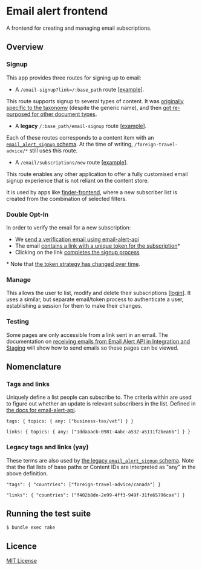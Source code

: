 # Email alert frontend

A frontend for creating and managing email subscriptions.

## Overview

### Signup

This app provides three routes for signing up to email:


- A `/email-signup?link=/:base_path` route [[example](https://www.gov.uk/email-signup/?link=/money)].

This route supports signup to several types of content. It was [originally specific to the taxonomy](https://github.com/alphagov/email-alert-frontend/pull/33) (despite the generic name), and then [got re-purposed for other document types](https://github.com/alphagov/email-alert-frontend/pull/451).

- A **legacy** `/:base_path/email-signup` route [[example](https://www.gov.uk/foreign-travel-advice/canada/email-signup)].

Each of these routes corresponds to a content item with an [`email_alert_signup` schema](https://github.com/alphagov/govuk-content-schemas/blob/master/formats/email_alert_signup.jsonnet). At the time of writing, `/foreign-travel-advice/*` still uses this route.

- A `/email/subscriptions/new` route [[example](https://www.gov.uk/email/subscriptions/new?topic_id=statistics-with-1-research-and-statistic-5e2982632b)].

This route enables any other application to offer a fully customised email signup experience that is not reliant on the content store.

It is used by apps like [finder-frontend](https://github.com/alphagov/finder-frontend), where a new subscriber list is created from the combination of selected filters.

### Double Opt-In

In order to verify the email for a new subscription:

- We [send a verification email using email-alert-api](https://github.com/alphagov/email-alert-frontend/pull/629)
- The email [contains a link with a unique token for the subscription](https://github.com/alphagov/email-alert-api/pull/1051)\*
- Clicking on the link [completes the signup process](https://github.com/alphagov/email-alert-frontend/pull/615)

\* Note that [the token strategy has changed over time](https://github.com/alphagov/email-alert-api/pull/1083).

### Manage

This allows the user to list, modify and delete their subscriptions [[login](https://www.gov.uk/email/manage/authenticate)]. It uses a similar, but separate email/token process to authenticate a user, establishing a session for them to make their changes.

### Testing 

Some pages are only accessible from a link sent in an email. The documentation on [receiving emails from Email Alert API in Integration and Staging](https://docs.publishing.service.gov.uk/manual/receiving-emails-from-email-alert-api-in-integration-and-staging.html) will show how to send emails so these pages can be viewed.

## Nomenclature

### Tags and links

Uniquely define a list people can subscribe to. The criteria within are used to figure out whether an update is relevant subscribers in the list. Defined in [the docs for email-alert-api](https://docs.publishing.service.gov.uk/apps/email-alert-api/matching-content-to-subscriber-lists.html).

```
tags: { topics: { any: ["business-tax/vat"] } }
```

```
links: { topics: { any: ["1ddaaacb-0981-4abc-a532-a5111f2bea6b"] } }
```

### Legacy tags and links (yay)

These terms are also used by [the legacy `email_alert_signup` schema](https://github.com/alphagov/govuk-content-schemas/blob/master/formats/email_alert_signup.jsonnet). Note that the flat lists of base paths or Content IDs are interpreted as "any" in the above definition.

```
"tags": { "countries": ["foreign-travel-advice/canada"] }
```

```
"links": { "countries": ["f402b8de-2e99-4ff3-949f-31fe65796cae"] }
```

## Running the test suite

```
$ bundle exec rake
```

## Licence

[MIT License](LICENCE)
